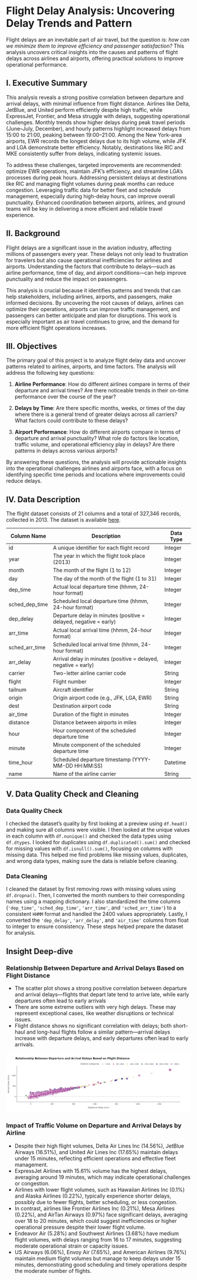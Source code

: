 # Flight Delay Analysis: Uncovering Delay Trends and Pattern

Flight delays are an inevitable part of air travel, but the question is: *how can we minimize them to improve efficiency and passenger satisfaction?* This analysis uncovers critical insights into the causes and patterns of flight delays across airlines and airports, offering practical solutions to improve operational performance.

## I. Executive Summary

This analysis reveals a strong positive correlation between departure and arrival delays, with minimal influence from flight distance. Airlines like Delta, JetBlue, and United perform efficiently despite high traffic, while ExpressJet, Frontier, and Mesa struggle with delays, suggesting operational challenges. Monthly trends show higher delays during peak travel periods (June–July, December), and hourly patterns highlight increased delays from 15:00 to 21:00, peaking between 19:00–21:00. Among the New York-area airports, EWR records the longest delays due to its high volume, while JFK and LGA demonstrate better efficiency. Notably, destinations like RIC and MKE consistently suffer from delays, indicating systemic issues.

To address these challenges, targeted improvements are recommended: optimize EWR operations, maintain JFK’s efficiency, and streamline LGA’s processes during peak hours. Addressing persistent delays at destinations like RIC and managing flight volumes during peak months can reduce congestion. Leveraging traffic data for better fleet and schedule management, especially during high-delay hours, can improve overall punctuality. Enhanced coordination between airports, airlines, and ground teams will be key in delivering a more efficient and reliable travel experience.

## II. Background

Flight delays are a significant issue in the aviation industry, affecting millions of passengers every year. These delays not only lead to frustration for travelers but also cause operational inefficiencies for airlines and airports. Understanding the factors that contribute to delays—such as airline performance, time of day, and airport conditions—can help improve punctuality and reduce the impact on passengers.

This analysis is crucial because it identifies patterns and trends that can help stakeholders, including airlines, airports, and passengers, make informed decisions. By uncovering the root causes of delays, airlines can optimize their operations, airports can improve traffic management, and passengers can better anticipate and plan for disruptions. This work is especially important as air travel continues to grow, and the demand for more efficient flight operations increases.

## III. Objectives
The primary goal of this project is to analyze flight delay data and uncover patterns related to airlines, airports, and time factors. The analysis will address the following key questions:

1. **Airline Performance**: How do different airlines compare in terms of their departure and arrival times? Are there noticeable trends in their on-time performance over the course of the year?
   
2. **Delays by Time**: Are there specific months, weeks, or times of the day where there is a general trend of greater delays across all carriers? What factors could contribute to these delays?

3. **Airport Performance**: How do different airports compare in terms of departure and arrival punctuality? What role do factors like location, traffic volume, and operational efficiency play in delays? Are there patterns in delays across various airports?

By answering these questions, the analysis will provide actionable insights into the operational challenges airlines and airports face, with a focus on identifying specific time periods and locations where improvements could reduce delays.

## IV. Data Description

The flight dataset consists of 21 columns and a total of 327,346 records, collected in 2013. The dataset is available [here](https://www.kaggle.com/datasets/mahoora00135/flights/data).

| Column Name       | Description                                                                 | Data Type   |
|-------------------|-----------------------------------------------------------------------------|-------------|
| id                | A unique identifier for each flight record                                  | Integer     |
| year              | The year in which the flight took place (2013)                              | Integer     |
| month             | The month of the flight (1 to 12)                                            | Integer     |
| day               | The day of the month of the flight (1 to 31)                                 | Integer     |
| dep_time          | Actual local departure time (hhmm, 24-hour format)                          | Integer     |
| sched_dep_time    | Scheduled local departure time (hhmm, 24-hour format)                       | Integer     |
| dep_delay         | Departure delay in minutes (positive = delayed, negative = early)           | Integer     |
| arr_time          | Actual local arrival time (hhmm, 24-hour format)                            | Integer     |
| sched_arr_time    | Scheduled local arrival time (hhmm, 24-hour format)                         | Integer     |
| arr_delay         | Arrival delay in minutes (positive = delayed, negative = early)             | Integer     |
| carrier           | Two-letter airline carrier code                                              | String      |
| flight            | Flight number                                                                | Integer     |
| tailnum           | Aircraft identifier                                                          | String      |
| origin            | Origin airport code (e.g., JFK, LGA, EWR)                                    | String      |
| dest              | Destination airport code                                                     | String      |
| air_time          | Duration of the flight in minutes                                            | Integer     |
| distance          | Distance between airports in miles                                           | Integer     |
| hour              | Hour component of the scheduled departure time                               | Integer     |
| minute            | Minute component of the scheduled departure time                             | Integer     |
| time_hour         | Scheduled departure timestamp (YYYY-MM-DD HH:MM:SS)                         | Datetime    |
| name              | Name of the airline carrier                                                  | String      |

## V. Data Quality Check and Cleaning

### Data Quality Check

I checked the dataset’s quality by first looking at a preview using `df.head()` and making sure all columns were visible. I then looked at the unique values in each column with `df.nunique()` and checked the data types using `df.dtypes`. I looked for duplicates using `df.duplicated().sum()` and checked for missing values with `df.isnull().sum()`, focusing on columns with missing data. This helped me find problems like missing values, duplicates, and wrong data types, making sure the data is reliable before cleaning.

### Data Cleaning

I cleaned the dataset by first removing rows with missing values using `df.dropna()`. Then, I converted the month numbers to their corresponding names using a mapping dictionary. I also standardized the time columns (`'dep_time'`, `'sched_dep_time'`, `'arr_time'`, and `'sched_arr_time'`) to a consistent `HHMM` format and handled the 2400 values appropriately. Lastly, I converted the `'dep_delay'`, `'arr_delay'`, and `'air_time'` columns from float to integer to ensure consistency. These steps helped prepare the dataset for analysis.

## Insight Deep-dive
### Relationship Between Departure and Arrival Delays Based on Flight Distance

- The scatter plot shows a strong positive correlation between departure and arrival delays—flights that depart late tend to arrive late, while early departures often lead to early arrivals
- There are some extreme outliers with very high delays. These may represent exceptional cases, like weather disruptions or technical issues.
- Flight distance shows no significant correlation with delays; both short-haul and long-haul flights follow a similar pattern—arrival delays increase with departure delays, and early departures often lead to early arrivals.

![alt text](<Data_Vizualization/Relationship Between Departure and Arrival Delays Based on Flight Distance.png>)

### Impact of Traffic Volume on Departure and Arrival Delays by Airline

- Despite their high flight volumes, Delta Air Lines Inc (14.56%), JetBlue Airways (16.51%), and United Air Lines Inc (17.65%) maintain delays under 15 minutes, reflecting efficient operations and effective fleet management.
- ExpressJet Airlines with 15.61% volume has the highest delays, averaging around 19 minutes, which may indicate operational challenges or congestion.
- Airlines with lower flight volumes, such as Hawaiian Airlines Inc (0.1%) and Alaska Airlines (0.22%), typically experience shorter delays, possibly due to fewer flights, better scheduling, or less congestion.
- In contrast, airlines like Frontier Airlines Inc (0.21%), Mesa Airlines (0.22%), and AirTan Airways (0.97%) face significant delays, averaging over 18 to 20 minutes, which could suggest inefficiencies or higher operational pressure despite their lower flight volume.
- Endeavor Air (5.28%) and Southwest Airlines (3.68%) have medium flight volumes, with delays ranging from 16 to 17 minutes, suggesting moderate operational strain or capacity issues.
- US Airways (6.06%), Envoy Air (7.65%), and American Airlines (9.76%) maintain medium flight volumes but manage to keep delays under 15 minutes, demonstrating good scheduling and timely operations despite the moderate number of flights.
